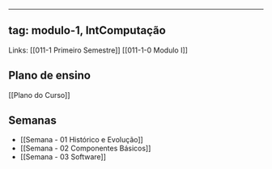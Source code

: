 

---
tag: modulo-1, IntComputação
---
Links: [[011-1 Primeiro Semestre]]  [[011-1-0 Modulo I]]

## Plano de ensino

[[Plano do Curso]]

## Semanas

- [[Semana - 01 Histórico e Evolução]]
- [[Semana - 02  Componentes Básicos]]
- [[Semana - 03 Software]]